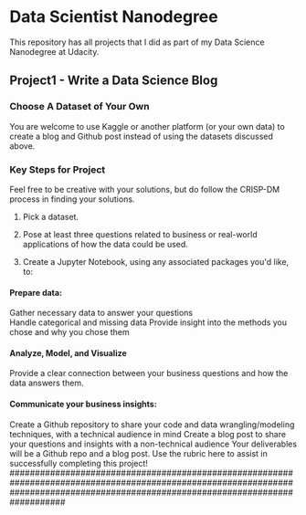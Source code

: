 # Data Scientist Nanodegree

This repository has all projects that I did as part of my Data Science Nanodegree at Udacity.


## Project1 - Write a Data Science Blog

### Choose A Dataset of Your Own
You are welcome to use Kaggle or another platform (or your own data) to create a blog and Github post instead of using the datasets discussed above.

### Key Steps for Project
Feel free to be creative with your solutions, but do follow the CRISP-DM process in finding your solutions.

1) Pick a dataset.

2) Pose at least three questions related to business or real-world applications of how the data could be used.

3) Create a Jupyter Notebook, using any associated packages you'd like, to:

#### Prepare data:
  Gather necessary data to answer your questions  
  Handle categorical and missing data
  Provide insight into the methods you chose and why you chose them
#### Analyze, Model, and Visualize
  Provide a clear connection between your business questions and how the data answers them.
#### Communicate your business insights:
  Create a Github repository to share your code and data wrangling/modeling techniques, with a technical audience in mind
  Create a blog post to share your questions and insights with a non-technical audience
  Your deliverables will be a Github repo and a blog post. Use the rubric here to assist in successfully completing this project!
###################################################################################################################################################################################
